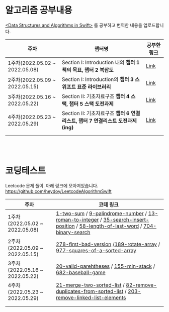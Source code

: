 
# 알고리즘 공부내용

[\<Data Structures and Algorithms in Swift\>](https://www.raywenderlich.com/books/data-structures-algorithms-in-swift/v4.0/chapters/i-what-you-need) 를 공부하고 번역한 내용을 업로드합니다. 
<br>

|   주차	 |  챕터명 	|  공부한 링크 	|
|---	|---	|---	|
| 1주차(2022.05.02 ~ 2022.05.08)	|  Section I: Introduction 내의 **챕터 1 책의 목표, 챕터 2 복잡도**	|  [Link](https://kimdee.notion.site/1-fd9fbb27908049848389c4c4cd24ad3b#6da943cbf57043c38d1ea684e145f9cb) 	|
| 2주차(2022.05.09 ~ 2022.05.15) 	| Section I: Introduction의 **챕터 3 스위프트 표준 라이브러리**  	| [Link](https://kimdee.notion.site/1-fd9fbb27908049848389c4c4cd24ad3b#16b7295980a040e4bcf73cd7916fa4e6)  	|
| 3주차(2022.05.16 ~ 2022.05.22)  | Section II: 기초자료구조 **챕터 4 스택, 챕터 5 스택 도전과제** 	| [Link](https://kimdee.notion.site/2-Elementary-Data-Structure-950bcef84a674d46bcb3c0037177f1be#4fc34d843bee4b269aa7e0dac08bed68)  	|  
| 4주차(2022.05.23 ~ 2022.05.29)  |  Section II: 기초자료구조 **챕터 6 연결리스트, 챕터 7 연결리스트 도전과제(ing)**  	| [Link](https://kimdee.notion.site/2-Elementary-Data-Structure-950bcef84a674d46bcb3c0037177f1be#3d3c95e2de864429a2c3d509ce045de8)  |
|   |   |
|   |   |

<br><br>
# 코딩테스트 

Leetcode 문제 풀이. 아래 링크에 모아져있습니다.<br>
https://github.com/heydoy/LeetcodeAlgorithmSwift
<br>

|   주차	 |  코테 링크 	|
|---	|---	|
|  1주차(2022.05.02 ~ 2022.05.08)  |  [1-two-sum](https://github.com/heydoy/LeetcodeAlgorithmSwift/tree/main/1-two-sum) / [9-palindrome-number](https://github.com/heydoy/LeetcodeAlgorithmSwift/tree/main/9-palindrome-number) / [13-roman-to-integer](https://github.com/heydoy/LeetcodeAlgorithmSwift/tree/main/13-roman-to-integer) / [35-search-insert-position](https://github.com/heydoy/LeetcodeAlgorithmSwift/tree/main/35-search-insert-position) / [58-length-of-last-word](https://github.com/heydoy/LeetcodeAlgorithmSwift/tree/main/58-length-of-last-word) / [704-binary-search](https://github.com/heydoy/LeetcodeAlgorithmSwift/tree/main/704-binary-search) |  
|  2주차(2022.05.09 ~ 2022.05.15)  |  [278-first-bad-version](https://github.com/heydoy/LeetcodeAlgorithmSwift/tree/main/278-first-bad-version) /[189-rotate-array](https://github.com/heydoy/LeetcodeAlgorithmSwift/tree/main/189-rotate-array) / [977-squares-of-a-sorted-array](https://github.com/heydoy/LeetcodeAlgorithmSwift/tree/main/977-squares-of-a-sorted-array)	|  
|  3주차(2022.05.16 ~ 2022.05.22) |  [20-valid-parehtheses](https://github.com/heydoy/LeetcodeAlgorithmSwift/tree/main/20-valid-parentheses) / [155-min-stack](https://github.com/heydoy/LeetcodeAlgorithmSwift/tree/main/155-min-stack) / [682-baseball-game](https://github.com/heydoy/LeetcodeAlgorithmSwift/tree/main/682-baseball-game) 	|
| 4주차(2022.05.23 ~ 2022.05.29) | [21-merge-two-sorted-list](https://github.com/heydoy/LeetcodeAlgorithmSwift/tree/main/21-merge-two-sorted-lists) / [82-remove-duplicates-from-sorted-list](https://github.com/heydoy/LeetcodeAlgorithmSwift/tree/main/83-remove-duplicates-from-sorted-list) / [203-remove-linked-list-elements](https://github.com/heydoy/LeetcodeAlgorithmSwift/tree/main/203-remove-linked-list-elements)  |
|   |   |
|   |   |
